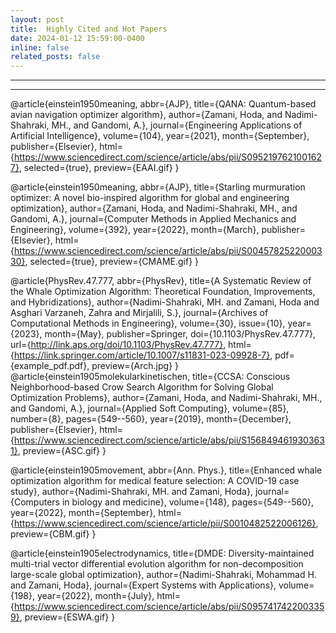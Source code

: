 ```yaml
---
layout: post
title:  Highly Cited and Hot Papers 
date: 2024-01-12 15:59:00-0400
inline: false
related_posts: false
---
```


---
---

@article{einstein1950meaning,
  abbr={AJP},
  title={QANA: Quantum-based avian navigation optimizer algorithm},
  author={Zamani, Hoda, and Nadimi-Shahraki, MH., and Gandomi, A.},
  journal={Engineering Applications of Artificial Intelligence},
  volume={104},
  year={2021},
  month={September},
  publisher={Elsevier},
  html={https://www.sciencedirect.com/science/article/abs/pii/S0952197621001627},
  selected={true},
  preview={EAAI.gif}
}

@article{einstein1950meaning,
  abbr={AJP},
  title={Starling murmuration optimizer: A novel bio-inspired algorithm for global and engineering optimization},
  author={Zamani, Hoda, and Nadimi-Shahraki, MH., and Gandomi, A.},
  journal={Computer Methods in Applied Mechanics and Engineering},
  volume={392},
  year={2022},
  month={March},
  publisher={Elsevier},
  html={https://www.sciencedirect.com/science/article/abs/pii/S0045782522000330},
  selected={true},
  preview={CMAME.gif}
}

@article{PhysRev.47.777,
  abbr={PhysRev},
  title={A Systematic Review of the Whale Optimization Algorithm: Theoretical Foundation, Improvements, and Hybridizations},
  author={Nadimi-Shahraki, MH. and Zamani, Hoda and Asghari Varzaneh, Zahra and Mirjalili, S.},
  journal={Archives of Computational Methods in Engineering},
  volume={30},
  issue={10},
  year={2023},
  month={May},
  publisher=Springer,
  doi={10.1103/PhysRev.47.777},
  url={http://link.aps.org/doi/10.1103/PhysRev.47.777},
  html={https://link.springer.com/article/10.1007/s11831-023-09928-7},
  pdf={example_pdf.pdf},
  preview={Arch.jpg}
}
@article{einstein1905molekularkinetischen,
  title={CCSA: Conscious Neighborhood-based Crow Search Algorithm for Solving Global Optimization Problems},
  author={Zamani, Hoda, and Nadimi-Shahraki, MH., and Gandomi, A.},
  journal={Applied Soft Computing},
  volume={85},
  number={8},
  pages={549--560},
  year={2019},
  month={December},
  publisher={Elsevier},
  html={https://www.sciencedirect.com/science/article/abs/pii/S1568494619303631},
  preview={ASC.gif}
}

@article{einstein1905movement,
  abbr={Ann. Phys.},
  title={Enhanced whale optimization algorithm for medical feature selection: A COVID-19 case study},
  author={Nadimi-Shahraki, MH. and Zamani, Hoda},
  journal={Computers in biology and medicine},
  volume={148},
  pages={549--560},
  year={2022},
  month={September},
  html={https://www.sciencedirect.com/science/article/pii/S0010482522006126},
  preview={CBM.gif}
}

@article{einstein1905electrodynamics,
  title={DMDE: Diversity-maintained multi-trial vector differential evolution algorithm for non-decomposition large-scale global optimization},
  author={Nadimi-Shahraki, Mohammad H. and Zamani, Hoda},
  journal={Expert Systems with Applications},
  volume={198},
  year={2022},
  month={July},
  html={https://www.sciencedirect.com/science/article/abs/pii/S0957417422003359},
  preview={ESWA.gif}
}


